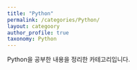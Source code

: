```yaml
---
title: "Python"
permalink: /categories/Python/
layout: categoory
author_profile: true
taxonomy: Python
---
```


Python을 공부한 내용을 정리한 카테고리입니다.
